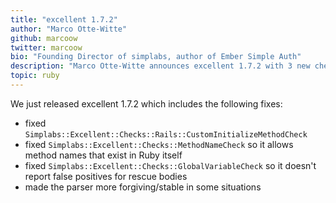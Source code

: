 ```yaml
---
title: "excellent 1.7.2"
author: "Marco Otte-Witte"
github: marcoow
twitter: marcoow
bio: "Founding Director of simplabs, author of Ember Simple Auth"
description: "Marco Otte-Witte announces excellent 1.7.2 with 3 new checks and a more forgiving and stable parser mechanism."
topic: ruby
---
```


We just released excellent 1.7.2 which includes the following fixes:

<!--break-->

* fixed `Simplabs::Excellent::Checks::Rails::CustomInitializeMethodCheck`
* fixed `Simplabs::Excellent::Checks::MethodNameCheck` so it allows method names that exist in Ruby itself
* fixed `Simplabs::Excellent::Checks::GlobalVariableCheck` so it doesn't report false positives for rescue bodies
* made the parser more forgiving/stable in some situations
